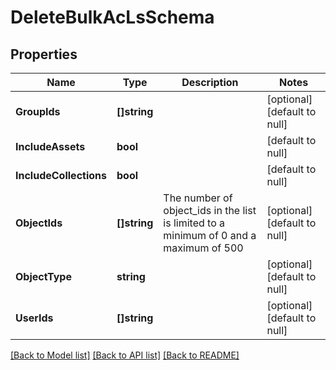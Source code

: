 # DeleteBulkAcLsSchema

## Properties
Name | Type | Description | Notes
------------ | ------------- | ------------- | -------------
**GroupIds** | **[]string** |  | [optional] [default to null]
**IncludeAssets** | **bool** |  | [default to null]
**IncludeCollections** | **bool** |  | [default to null]
**ObjectIds** | **[]string** | The number of object_ids in the list is limited to a minimum of 0 and a maximum of 500 | [optional] [default to null]
**ObjectType** | **string** |  | [optional] [default to null]
**UserIds** | **[]string** |  | [optional] [default to null]

[[Back to Model list]](../README.md#documentation-for-models) [[Back to API list]](../README.md#documentation-for-api-endpoints) [[Back to README]](../README.md)


